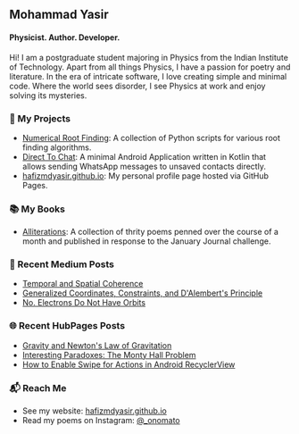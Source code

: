 ## Mohammad Yasir
#### Physicist. Author. Developer.

Hi! I am a postgraduate student majoring in Physics from the Indian Institute of Technology. Apart from all things Physics, I have a passion for poetry and literature. In the era of intricate software, I love creating simple and minimal code. Where the world sees disorder, I see Physics at work and enjoy solving its mysteries.

### 🌱 My Projects
* [Numerical Root Finding](https://github.com/hafizmdyasir/root-finding-methods): A collection of Python scripts for various root finding algorithms.
* [Direct To Chat](https://github.com/hafizmdyasir/Direct-To-Chat): A minimal Android Application written in Kotlin that allows sending WhatsApp messages to unsaved contacts directly.
* [hafizmdyasir.github.io](https://hafizmdyasir.github.io): My personal profile page hosted via GitHub Pages.

### 📚 My Books
* [Alliterations](https://www.amazon.com/gp/product/B0B3YBNMWW/ref=dbs_a_def_rwt_bibl_vppi_i0): A collection of thrity poems penned over the course of a month and published in response to the January Journal challenge.

### 📰 Recent Medium Posts
* [Temporal and Spatial Coherence](https://mohammad-yasir.medium.com/wave-optics-temporal-spatial-coherence-ad43da2e0e20)
* [Generalized Coordinates, Constraints, and D'Alembert's Principle](https://mohammad-yasir.medium.com/generalized-coordinates-constraints-dalemberts-principle-lagrangian-6c65abb09c07)
* [No. Electrons Do Not Have Orbits](https://mohammad-yasir.medium.com/electrons-do-not-have-orbits-2d920f2ae46d)

### 🌐 Recent HubPages Posts
* [Gravity and Newton's Law of Gravitation](http://hub.me/apjww)
* [Interesting Paradoxes: The Monty Hall Problem](http://hub.me/aoXyZ)
* [How to Enable Swipe for Actions in Android RecyclerView](http://hub.me/aozdW)

### 📬 Reach Me
* See my website: [hafizmdyasir.github.io](https://hafizmdyasir.github.io)
* Read my poems on Instagram: [@_onomato](https://www.instagram.com/_onomato/)
